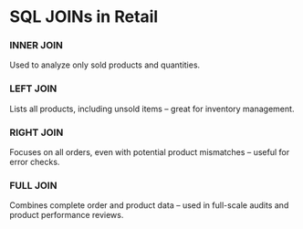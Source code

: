 # SQL JOINs in Retail

### INNER JOIN
Used to analyze only sold products and quantities.

### LEFT JOIN
Lists all products, including unsold items – great for inventory management.

### RIGHT JOIN
Focuses on all orders, even with potential product mismatches – useful for error checks.

### FULL JOIN
Combines complete order and product data – used in full-scale audits and product performance reviews.
